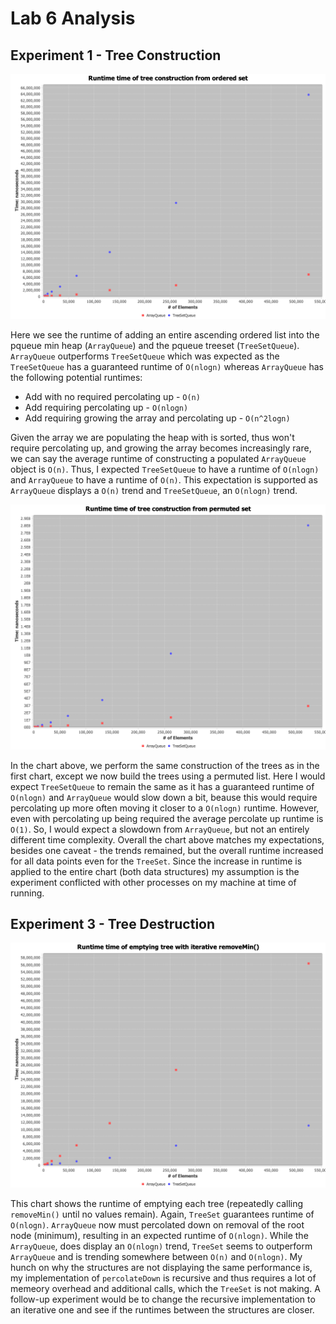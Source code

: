 # Lab 6 Analysis

## Experiment 1 - Tree Construction

![](TreeConstructionOrderedSet.png)

Here we see the runtime of adding an entire ascending ordered list into the pqueue min heap (`ArrayQueue`) and the pqueue treeset (`TreeSetQueue`).
`ArrayQueue` outperforms `TreeSetQueue` which was expected as the `TreeSetQueue` has a guaranteed runtime of `O(nlogn)` whereas `ArrayQueue` has the following potential runtimes:
* Add with no required percolating up - `O(n)`
* Add requiring percolating up - `O(nlogn)`
* Add requiring growing the array and percolating up - `O(n^2logn)`

Given the array we are populating the heap with is sorted, thus won't require percolating up, and growing the array becomes increasingly rare, we can say the average runtime of constructing a populated `ArrayQueue` object is `O(n)`.
Thus, I expected `TreeSetQueue` to have a runtime of `O(nlogn)` and `ArrayQueue` to have a runtime of `O(n)`.
This expectation is supported as `ArrayQueue` displays a `O(n)` trend and `TreeSetQueue`, an `O(nlogn)` trend.

![](TreeConstructionPermutedSet.png)

In the chart above, we perform the same construction of the trees as in the first chart, except we now build the trees using a permuted list.
Here I would expect `TreeSetQueue` to remain the same as it has a guaranteed runtime of `O(nlogn)` and `ArrayQueue` would slow down a bit, beause this would require percolating up more often moving it closer to a `O(nlogn)` runtime.
However, even with percolating up being required the average percolate up runtime is `O(1)`.
So, I would expect a slowdown from `ArrayQueue`, but not an entirely different time complexity.
Overall the chart above matches my expectations, besides one caveat - the trends remained, but the overall runtime increased for all data points even for the `TreeSet`.
Since the increase in runtime is applied to the entire chart (both data structures) my assumption is the experiment conflicted with other processes on my machine at time of running. 

## Experiment 3 - Tree Destruction

![](EmptyingTree.png)

This chart shows the runtime of emptying each tree (repeatedly calling `removeMin()` until no values remain).
Again, `TreeSet` guarantees runtime of `O(nlogn)`.
`ArrayQueue` now must percolated down on removal of the root node (minimum), resulting in an expected runtime of `O(nlogn)`.
While the `ArrayQueue`, does display an `O(nlogn)` trend, `TreeSet` seems to outperform `ArrayQueue` and is trending somewhere between `O(n)` and `O(nlogn)`.
My hunch on why the structures are not displaying the same performance is, my implementation of `percolateDown` is recursive and thus requires a lot of memeory overhead and additional calls, which the `TreeSet` is not making.
A follow-up experiment would be to change the recursive implementation to an iterative one and see if the runtimes between the structures are closer.
